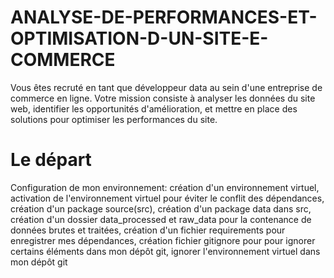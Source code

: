 # ANALYSE-DE-PERFORMANCES-ET-OPTIMISATION-D-UN-SITE-E-COMMERCE
Vous êtes recruté en tant que développeur data au sein d'une entreprise de commerce en ligne. Votre mission consiste à analyser les données du site web, identifier les opportunités d'amélioration, et mettre en place des solutions pour optimiser les performances du site.

# Le départ
Configuration de mon environnement:
création d'un environnement virtuel, activation de l'environnement virtuel pour éviter le conflit des dépendances, création d'un package source(src), création d'un package data dans src, création d'un dossier data_processed et raw_data pour la contenance de données brutes et traitées, création d'un fichier requirements pour enregistrer mes dépendances, création fichier gitignore pour pour ignorer certains éléments dans mon dépôt git, ignorer l'environnement virtuel dans mon dépôt git